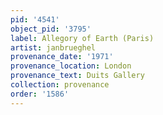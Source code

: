 ```yaml
---
pid: '4541'
object_pid: '3795'
label: Allegory of Earth (Paris)
artist: janbrueghel
provenance_date: '1971'
provenance_location: London
provenance_text: Duits Gallery
collection: provenance
order: '1586'
---
```

